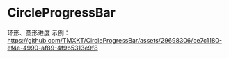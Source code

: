 # CircleProgressBar
环形、圆形进度
示例：https://github.com/TMXKT/CircleProgressBar/assets/29698306/ce7c1180-ef4e-4990-af89-4f9b5313e9f8
